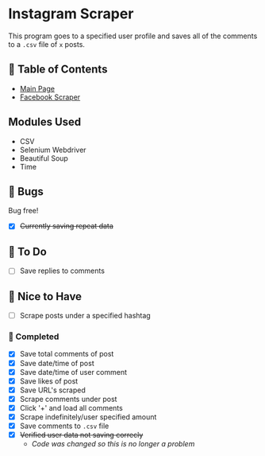 # **Instagram Scraper**

This program goes to a specified user profile and saves all of the comments to a `.csv` file of `x` posts.

## **:bookmark: Table of Contents**

- [Main Page](https://github.com/amyjtech/sentiment_analysis)
- [Facebook Scraper](https://github.com/amyjtech/sentiment_analysis/blob/main/doc/fb.md)

## **Modules Used**

- CSV
- Selenium Webdriver
- Beautiful Soup
- Time

## **:microbe: Bugs**

Bug free!

- [x] ~~Currently saving repeat data~~

## **:memo: To Do**

- [ ] Save replies to comments

## **:crystal_ball: Nice to Have**

- [ ] Scrape posts under a specified hashtag

### **:jigsaw: Completed**

- [x] Save total comments of post
- [x] Save date/time of post
- [x] Save date/time of user comment
- [x] Save likes of post
- [x] Save URL's scraped
- [x] Scrape comments under post
- [x] Click '+' and load all comments
- [x] Scrape indefinitely/user specified amount
- [x] Save comments to `.csv` file
- [x] ~~Verified user data not saving correcly~~
  - _Code was changed so this is no longer a problem_
